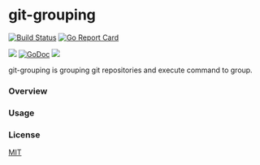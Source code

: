 # git-grouping
[![Build Status](https://drone.io/github.com/takecy/git-grouping/status.png)](https://drone.io/github.com/takecy/git-grouping/latest)
[![Go Report Card](https://goreportcard.com/badge/github.com/takecy/git-grouping)](https://goreportcard.com/report/github.com/takecy/git-grouping)

![](https://img.shields.io/badge/golang-1.6.0-blue.svg?style=flat-square)
[![GoDoc](https://img.shields.io/badge/godoc-reference-blue.svg?style=flat-square)](https://godoc.org/github.com/takecy/git-grouping)
![](https://img.shields.io/badge/license-MIT-blue.svg?style=flat-square)

git-grouping is grouping git repositories and execute command to group.

### Overview

### Usage

### License
[MIT](./LICENSE)
